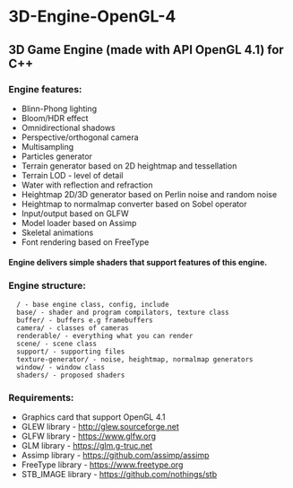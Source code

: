 # 3D-Engine-OpenGL-4
## 3D Game Engine (made with API OpenGL 4.1) for C++

### Engine features:
- Blinn-Phong lighting
- Bloom/HDR effect
- Omnidirectional shadows
- Perspective/orthogonal camera
- Multisampling
- Particles generator
- Terrain generator based on 2D heightmap and tessellation
- Terrain LOD - level of detail
- Water with reflection and refraction
- Heightmap 2D/3D generator based on Perlin noise and random noise
- Heightmap to normalmap converter based on Sobel operator
- Input/output based on GLFW
- Model loader based on Assimp
- Skeletal animations
- Font rendering based on FreeType

#### Engine delivers simple shaders that support features of this engine.

### Engine structure:
```
  / - base engine class, config, include 
  base/ - shader and program compilators, texture class
  buffer/ - buffers e.g framebuffers
  camera/ - classes of cameras 
  renderable/ - everything what you can render
  scene/ - scene class
  support/ - supporting files
  texture-generator/ - noise, heightmap, normalmap generators
  window/ - window class
  shaders/ - proposed shaders
```
  
### Requirements:
- Graphics card that support OpenGL 4.1
- GLEW library - http://glew.sourceforge.net
- GLFW library - https://www.glfw.org
- GLM library - https://glm.g-truc.net
- Assimp library - https://github.com/assimp/assimp
- FreeType library - https://www.freetype.org
- STB_IMAGE library - https://github.com/nothings/stb
  
